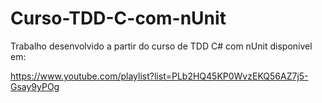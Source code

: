 # Curso-TDD-C-com-nUnit

Trabalho desenvolvido a partir do curso de TDD C# com nUnit disponível em:

https://www.youtube.com/playlist?list=PLb2HQ45KP0WvzEKQ56AZ7j5-Gsay9yPOg

